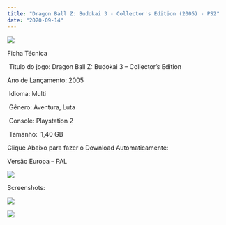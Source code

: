 ```yaml
---
title: "Dragon Ball Z: Budokai 3 - Collector's Edition (2005) - PS2"
date: "2020-09-14"
---
```


[![](https://1.bp.blogspot.com/-k5CbTAdvww8/X17QhzkRwEI/AAAAAAAAPIY/PG9997_VlHE6CQB9vfu3LU5qoIwMe-rbQCLcBGAsYHQ/s320/Screenshot_1.png)](https://1.bp.blogspot.com/-k5CbTAdvww8/X17QhzkRwEI/AAAAAAAAPIY/PG9997_VlHE6CQB9vfu3LU5qoIwMe-rbQCLcBGAsYHQ/s467/Screenshot_1.png)

Ficha Técnica

 Titulo do jogo: Dragon Ball Z: Budokai 3 – Collector’s Edition

Ano de Lançamento: 2005

 Idioma: Multi

 Gênero: Aventura, Luta

 Console: Playstation 2

 Tamanho:  1,40 GB

Clique Abaixo para fazer o Download Automaticamente:

Versão Europa – PAL

![](https://1.bp.blogspot.com/-1h0psgcwSIc/X12Z4_-XFGI/AAAAAAAAO8I/Mc5GWgomPvky4bANZ291sPzxVFKXG0hcQCLcBGAsYHQ/s0/LINK.png)

Screenshots:

[![](https://1.bp.blogspot.com/-BI9mZKffpXE/X17SHG1LO6I/AAAAAAAAPIs/YlYJ7ZvJrBoZwj_ODiW9DloX9G677OyrgCLcBGAsYHQ/w500-h375/611754-920505_20041012_002.jpg)](https://1.bp.blogspot.com/-BI9mZKffpXE/X17SHG1LO6I/AAAAAAAAPIs/YlYJ7ZvJrBoZwj_ODiW9DloX9G677OyrgCLcBGAsYHQ/s640/611754-920505_20041012_002.jpg)

[![](https://1.bp.blogspot.com/-bHkSaiOs41c/X17SHHW_-DI/AAAAAAAAPIo/VSgDoW301I0MrDw5jHaUWiixXhUcrA04ACLcBGAsYHQ/w500-h375/hqdefault.jpg)](https://1.bp.blogspot.com/-bHkSaiOs41c/X17SHHW_-DI/AAAAAAAAPIo/VSgDoW301I0MrDw5jHaUWiixXhUcrA04ACLcBGAsYHQ/s480/hqdefault.jpg)
